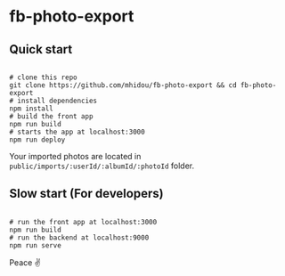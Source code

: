 fb-photo-export
===

Quick start
---

```shell

# clone this repo
git clone https://github.com/mhidou/fb-photo-export && cd fb-photo-export
# install dependencies
npm install
# build the front app
npm run build
# starts the app at localhost:3000
npm run deploy

```

Your imported photos are located in `public/imports/:userId/:albumId/:photoId` folder.

Slow start (For developers)
---

```shell

# run the front app at localhost:3000
npm run build
# run the backend at localhost:9000
npm run serve

```

Peace ✌️
